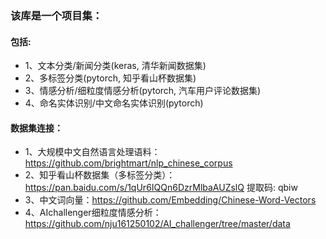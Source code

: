  ### 该库是一个项目集：
 #### 包括:
 * 1、文本分类/新闻分类(keras, 清华新闻数据集)
 * 2、多标签分类(pytorch, 知乎看山杯数据集)
 * 3、情感分析/细粒度情感分析(pytorch, 汽车用户评论数据集)
 * 4、命名实体识别/中文命名实体识别(pytorch)


 #### 数据集连接：
 * 1、大规模中文自然语言处理语料：https://github.com/brightmart/nlp_chinese_corpus
 * 2、知乎看山杯数据集（多标签分类）：https://pan.baidu.com/s/1qUr6IQQn6DzrMlbaAUZslQ 提取码: qbiw
 * 3、中文词向量：https://github.com/Embedding/Chinese-Word-Vectors
 * 4、AIchallenger细粒度情感分析： https://github.com/nju161250102/AI_challenger/tree/master/data